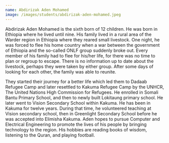```yaml
---
name: Abdirizak Aden Mohamed
image: /images/students/abdirizak-aden-mohamed.jpeg
---
```


Abdirizak Aden Mohamed is the sixth born of 12 children. He was born in Ethiopia where he lived until nine. His family lived in a rural area of the Warder region in Ethiopia where they reared small livestock. One night, he was forced to flee his home country when a war between the government of Ethiopia and the so-called ONLF group suddenly broke out. Every member of his family had to flee for his/her life, for there was no time to plan or regroup to escape. There is no information up to date about the livestock, perhaps they were taken by either group. After some days of looking for each other, the family was able to reunite.

They started their journey for a better life which led them to Dadaab Refugee Camp and later resettled to Kakuma Refugee Camp by the UNHCR, The United Nations High Commission for Refugees. He enrolled in Somali Bantu Primary School, and then to newly built Lokitaung primary school. He later went to Vision Secondary School within Kakuma. He has been in Kakuma for twelve years. During that time, he volunteered teaching at Vision secondary school, then in Greenlight Secondary School before he was accepted into Elimisha Kakuma. Aden hopes to pursue Computer and Electrical Engineering to promote the lives of his people by bringing technology to the region. His hobbies are reading books of wisdom, listening to the Quran, and playing football.
